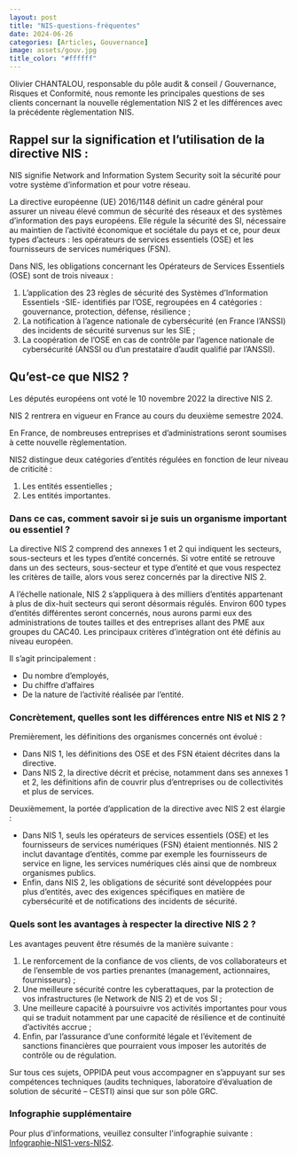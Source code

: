 ```yaml
---
layout: post
title: "NIS-questions-fréquentes"
date: 2024-06-26
categories: [Articles, Gouvernance]
image: assets/gouv.jpg
title_color: "#ffffff"
---
```


Olivier CHANTALOU, responsable du pôle audit & conseil / Gouvernance, Risques et Conformité, nous remonte les principales questions de ses clients concernant la nouvelle réglementation NIS 2 et les différences avec la précédente règlementation NIS.

## Rappel sur la signification et l’utilisation de la directive NIS :

NIS signifie Network and Information System Security soit la sécurité pour votre système d’information et pour votre réseau.

La directive européenne (UE) 2016/1148 définit un cadre général pour assurer un niveau élevé commun de sécurité des réseaux et des systèmes d’information des pays européens. Elle régule la sécurité des SI, nécessaire au maintien de l’activité économique et sociétale du pays et ce, pour deux types d’acteurs : les opérateurs de services essentiels (OSE) et les fournisseurs de services numériques (FSN).

Dans NIS, les obligations concernant les Opérateurs de Services Essentiels (OSE) sont de trois niveaux :

1. L’application des 23 règles de sécurité des Systèmes d’Information Essentiels -SIE- identifiés par l’OSE, regroupées en 4 catégories : gouvernance, protection, défense, résilience ;
2. La notification à l’agence nationale de cybersécurité (en France l’ANSSI) des incidents de sécurité survenus sur les SIE ;
3. La coopération de l’OSE en cas de contrôle par l’agence nationale de cybersécurité (ANSSI ou d’un prestataire d’audit qualifié par l’ANSSI).

## Qu’est-ce que NIS2 ?

Les députés européens ont voté le 10 novembre 2022 la directive NIS 2.

NIS 2 rentrera en vigueur en France au cours du deuxième semestre 2024.

En France, de nombreuses entreprises et d’administrations seront soumises à cette nouvelle règlementation.

NIS2 distingue deux catégories d’entités régulées en fonction de leur niveau de criticité : 

1. Les entités essentielles ;
2. Les entités importantes.

### Dans ce cas, comment savoir si je suis un organisme important ou essentiel ?

La directive NIS 2 comprend des annexes 1 et 2 qui indiquent les secteurs, sous-secteurs et les types d’entité concernés. Si votre entité se retrouve dans un des secteurs, sous-secteur et type d’entité et que vous respectez les critères de taille, alors vous serez concernés par la directive NIS 2.

A l’échelle nationale, NIS 2 s’appliquera à des milliers d’entités appartenant à plus de dix-huit secteurs qui seront désormais régulés. Environ 600 types d’entités différentes seront concernés, nous aurons parmi eux des administrations de toutes tailles et des entreprises allant des PME aux groupes du CAC40. Les principaux critères d’intégration ont été définis au niveau européen. 

Il s’agit principalement : 

- Du nombre d’employés, 
- Du chiffre d’affaires 
- De la nature de l’activité réalisée par l’entité.

### Concrètement, quelles sont les différences entre NIS et NIS 2 ?

Premièrement, les définitions des organismes concernés ont évolué :

- Dans NIS 1, les définitions des OSE et des FSN étaient décrites dans la directive.
- Dans NIS 2, la directive décrit et précise, notamment dans ses annexes 1 et 2, les définitions afin de couvrir plus d’entreprises ou de collectivités et plus de services.

Deuxièmement, la portée d’application de la directive avec NIS 2 est élargie :

- Dans NIS 1, seuls les opérateurs de services essentiels (OSE) et les fournisseurs de services numériques (FSN) étaient mentionnés. NIS 2 inclut davantage d’entités, comme par exemple les fournisseurs de service en ligne, les services numériques clés ainsi que de nombreux organismes publics.
- Enfin, dans NIS 2, les obligations de sécurité sont développées pour plus d’entités, avec des exigences spécifiques en matière de cybersécurité et de notifications des incidents de sécurité.

### Quels sont les avantages à respecter la directive NIS 2 ?

Les avantages peuvent être résumés de la manière suivante :

1. Le renforcement de la confiance de vos clients, de vos collaborateurs et de l’ensemble de vos parties prenantes (management, actionnaires, fournisseurs) ;
2. Une meilleure sécurité contre les cyberattaques, par la protection de vos infrastructures (le Network de NIS 2) et de vos SI ;
3. Une meilleure capacité à poursuivre vos activités importantes pour vous qui se traduit notamment par une capacité de résilience et de continuité d’activités accrue ;
4. Enfin, par l’assurance d’une conformité légale et l’évitement de sanctions financières que pourraient vous imposer les autorités de contrôle ou de régulation.

Sur tous ces sujets, OPPIDA peut vous accompagner en s’appuyant sur ses compétences techniques (audits techniques, laboratoire d’évaluation de solution de sécurité – CESTI) ainsi que sur son pôle GRC.

### Infographie supplémentaire

Pour plus d'informations, veuillez consulter l'infographie suivante : [Infographie-NIS1-vers-NIS2](https://france.apave.com/Actualites/Publications/Infographie-NIS1-vers-NIS2-reglementation-commune-cybersecurite).
